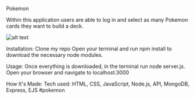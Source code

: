 Pokemon

Within this application users are able to log in and select as many Pokemon cards they want to build a deck.

![alt text](img/read.png)

Installation:
Clone my repo
Open your terminal and run npm install to download the necessary node modules.

Usage:
Once everything is downloaded, in the terminal run node server.js.
Open your browser and navigate to localhost:3000

How It's Made:
Tech used: HTML, CSS, JavaScript, Node.js, API, MongoDB, Express, EJS
#pokemon
